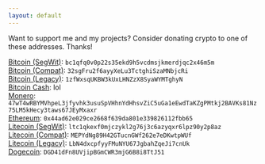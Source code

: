 ```yaml
---
layout: default
---
```


Want to support me and my projects? Consider donating crypto to one of these addresses. Thanks!



[Bitcoin (SegWit)](https://bitcoin.org/): `bc1qfq0v0p22s35ekd9h5vcdmsjkmerdjqc2x46m5m`  
[Bitcoin (Compat)](https://bitcoin.org/): `32sgFru2f6ayyXeLu3TctghiSzaMNbjcRi`  
[Bitcoin (Legacy)](https://bitcoin.org/): `1zfWxsqUKBW3kUxLHNZzX8SyaWYMTghyN`  
[Bitcoin Cash](https://tinyurl.com/2fcpre6): lol  
[Monero](https://getmonero.org/): `47wT4wRBYMVhpeL3jfyvhk3usuSpVHhnYdHhsvZiC5uGa1eEwdTaKZgPMtkj2BAVKs81Nz75LM5kHecy3taws67JEyMxaxr`  
[Ethereum](https://etherium.org/): `0x44ad62e029ce2668f639da801e339826112fbb65`  
[Litecoin (SegWit)](https://litecoin.org/): `ltc1qkexf0mjczykl2g76j3c6azyqxr6lpz90y2p8az`  
[Litecoin (Compat)](https://litecoin.org/): `MEPYdNg89H42GTucnGWf262e7eDKwtpWUf`  
[Litecoin (Legacy)](https://litecoin.org/): `LbN4dxcpfyyFMuNYU67JgbahZqeJi7cnUk`  
[Dogecoin](http://dogecoin.com/): `DGD41dFn8UVjipBGmCWR3mjG6B8i8TtJ51`  
